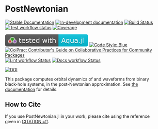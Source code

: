 # PostNewtonian

[![Stable Documentation](https://img.shields.io/badge/docs-stable-blue.svg)](https://moble.github.io/PostNewtonian.jl/stable)
[![In-development documentation](https://img.shields.io/badge/docs-dev-blue.svg)](https://moble.github.io/PostNewtonian.jl/dev)
[![Build Status](https://github.com/moble/PostNewtonian.jl/workflows/Test/badge.svg)](https://github.com/moble/PostNewtonian.jl/actions)
[![Test workflow status](https://github.com/moble/PostNewtonian.jl/actions/workflows/Test.yml/badge.svg?branch=main)](https://github.com/moble/PostNewtonian.jl/actions/workflows/Test.yml?query=branch%3Amain)
[![Coverage](https://codecov.io/gh/moble/PostNewtonian.jl/branch/main/graph/badge.svg)](https://codecov.io/gh/moble/PostNewtonian.jl)

[![Aqua QA](https://raw.githubusercontent.com/JuliaTesting/Aqua.jl/master/badge.svg)](https://github.com/JuliaTesting/Aqua.jl)
[![Code Style: Blue](https://img.shields.io/badge/code%20style-blue-4495d1.svg)](https://github.com/invenia/BlueStyle)
[![ColPrac: Contributor's Guide on Collaborative Practices for Community Packages](https://img.shields.io/badge/ColPrac-Contributor's%20Guide-blueviolet)](https://github.com/SciML/ColPrac)
[![Lint workflow Status](https://github.com/moble/PostNewtonian.jl/actions/workflows/Lint.yml/badge.svg?branch=main)](https://github.com/moble/PostNewtonian.jl/actions/workflows/Lint.yml?query=branch%3Amain)
[![Docs workflow Status](https://github.com/moble/PostNewtonian.jl/actions/workflows/Docs.yml/badge.svg?branch=main)](https://github.com/moble/PostNewtonian.jl/actions/workflows/Docs.yml?query=branch%3Amain)

[![DOI](https://zenodo.org/badge/DOI/10.5281/zenodo.6847321.svg)](https://doi.org/10.5281/zenodo.6847321)

This package computes orbital dynamics of and waveforms from binary
black-hole systems, in the post-Newtonian approximation.  See [the
documentation](https://moble.github.io/PostNewtonian.jl/dev) for
details.


## How to Cite

If you use PostNewtonian.jl in your work, please cite using the reference given in [CITATION.cff](https://github.com/moble/PostNewtonian.jl/blob/main/CITATION.cff).
